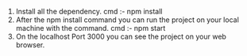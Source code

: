 
1. Install all the dependency.
	cmd :- npm install
2. After the npm install command you can run the project on your local machine with the command.
	cmd :- npm start
3. On the localhost Port 3000 you can see the project on your web browser.
